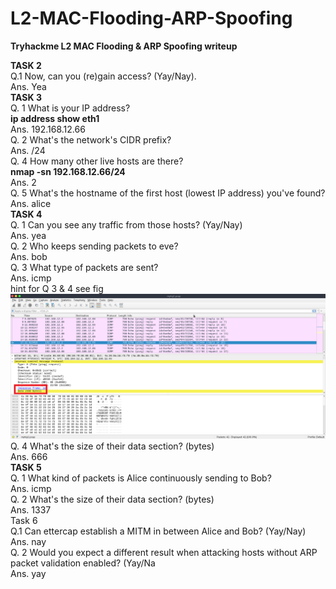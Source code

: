 # L2-MAC-Flooding-ARP-Spoofing
 <b> Tryhackme  L2 MAC Flooding &amp; ARP Spoofing writeup </b>
  
 <b> TASK 2 </b> <br>
  Q.1    Now, can you (re)gain access? (Yay/Nay).<br>
  Ans.   Yea
  <br>
  <b>TASK 3 </b><br>
  Q. 1 What is your IP address? <br>
  <b>  ip address show eth1 </b><br>
  Ans. 192.168.12.66 <br>
  Q. 2 What's the network's CIDR prefix? <br>
  Ans. /24  <br>
  Q. 4 How many other live hosts are there? <br>
  <b>  nmap -sn 192.168.12.66/24 </b> <br>
  Ans. 2 <br>
  Q. 5 What's the hostname of the first host (lowest IP address) you've found? <br>
  Ans. alice <br>
   <b>TASK 4 </b> <br>
  Q. 1 Can you see any traffic from those hosts? (Yay/Nay) <br>
  Ans. yea <br>
  Q. 2 Who keeps sending packets to eve? <br>
  Ans. bob <br>
  Q. 3 What type of packets are sent? <br>
  Ans. icmp <br>
    hint for Q 3 & 4 see fig <br>
    <img src="task4.png" alt="tcpdump.pcap"><br>
  Q. 4 What's the size of their data section? (bytes) <br>
  Ans. 666 <br>
   <b> TASK 5 </b><br>
  Q. 1 What kind of packets is Alice continuously sending to Bob?  <br>
  Ans. icmp <br>
  Q. 2 What's the size of their data section? (bytes) <br>
  Ans. 1337 <br>
  Task 6 <br>
  Q.1 Can ettercap establish a MITM in between Alice and Bob? (Yay/Nay) <br>
  Ans. nay <br>
  Q. 2 Would you expect a different result when attacking hosts without ARP packet validation enabled? (Yay/Na<br>
  Ans. yay <br>
   

